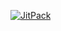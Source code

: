 [![JitPack](https://jitpack.io/v/marasm-group/S3M-API.svg)](https://jitpack.io/#marasm-group/S3M-API)